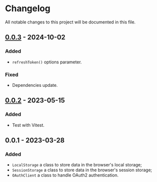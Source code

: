 # Changelog

All notable changes to this project will be documented in this file.

## [0.0.3] - 2024-10-02

### Added 
- `refreshToken()` options parameter.

### Fixed
- Dependencies update.

## [0.0.2] - 2023-05-15

### Added 
- Test with Vitest.

## 0.0.1 - 2023-03-28

### Added

- `LocalStorage` a class to store data in the browser's local storage;
- `SessionStorage` a class to store data in the browser's session storage;
- `OAuthClient` a class to handle OAuth2 authentication.


[0.0.3]: https://github.com/volverjs/auth-vue/compare/v0.0.2...v1.0.3
[0.0.2]: https://github.com/volverjs/auth-vue/compare/v0.0.1...v1.0.2
